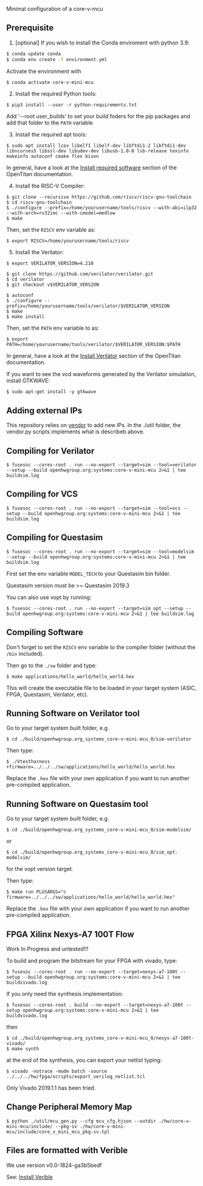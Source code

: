 Minimal configuration of a core-v-mcu

## Prerequisite

1. [optional] If you wish to install the Conda enviroment with python 3.9:

```bash
$ conda update conda
$ conda env create -f environment.yml
```

Activate the environment with

```bash
$ conda activate core-v-mini-mcu
```
2. Install the required Python tools:

```
$ pip3 install --user -r python-requirements.txt
```

Add '--root user_builds' to set your build foders for the pip packages
and add that folder to the `PATH` variable

3. Install the required apt tools:

```
$ sudo apt install lcov libelf1 libelf-dev libftdi1-2 libftdi1-dev libncurses5 libssl-dev libudev-dev libusb-1.0-0 lsb-release texinfo makeinfo autoconf cmake flex bison
```

In general, have a look at the [Install required software](https://docs.opentitan.org/doc/ug/install_instructions/#system-preparation) section of the OpenTitan documentation.

4. Install the RISC-V Compiler:

```
$ git clone --recursive https://github.com/riscv/riscv-gnu-toolchain
$ cd riscv-gnu-toolchain
$ ./configure --prefix=/home/yourusername/tools/riscv --with-abi=ilp32 --with-arch=rv32imc --with-cmodel=medlow
$ make
```

Then, set the `RISCV` env variable as:

```
$ export RISCV=/home/yourusername/tools/riscv
```

5. Install the Verilator:

```
$ export VERILATOR_VERSION=4.210

$ git clone https://github.com/verilator/verilator.git
$ cd verilator
$ git checkout v$VERILATOR_VERSION

$ autoconf
$ ./configure --prefix=/home/yourusername/tools/verilator/$VERILATOR_VERSION
$ make
$ make install
```
Then, set the `PATH` env variable to as:

```
$ export PATH=/home/yourusername/tools/verilator/$VERILATOR_VERSION:$PATH
```

In general, have a look at the [Install Verilator](https://docs.opentitan.org/doc/ug/install_instructions/#verilator) section of the OpenTitan documentation.

If you want to see the vcd waveforms generated by the Verilator simulation, install GTKWAVE:

```
$ sudo apt-get install -y gtkwave
```

## Adding external IPs

This repository relies on [vendor](https://docs.opentitan.org/doc/ug/vendor_hw/) to add new IPs.
In the ./util folder, the vendor.py scripts implements what is describeb above.

## Compiling for Verilator

```
$ fusesoc --cores-root . run --no-export --target=sim --tool=verilator --setup --build openhwgroup.org:systems:core-v-mini-mcu 2>&1 | tee buildsim.log
```

## Compiling for VCS

```
$ fusesoc --cores-root . run --no-export --target=sim --tool=vcs --setup --build openhwgroup.org:systems:core-v-mini-mcu 2>&1 | tee buildsim.log
```

## Compiling for Questasim

```
$ fusesoc --cores-root . run --no-export --target=sim --tool=modelsim --setup --build openhwgroup.org:systems:core-v-mini-mcu 2>&1 | tee buildsim.log
```
First set the env variable `MODEL_TECH` to your Questasim bin folder.

Questasim version must be >= Questasim 2019.3

You can also use vopt by running:

```
$ fusesoc --cores-root . run --no-export --target=sim_opt --setup --build openhwgroup.org:systems:core-v-mini-mcu 2>&1 | tee buildsim.log
```

## Compiling Software

Don't forget to set the `RISCV` env variable to the compiler folder (without the `/bin` included).

Then go to the `./sw` folder and type:

```
$ make applications/hello_world/hello_world.hex
```

This will create the executable file to be loaded in your target system (ASIC, FPGA, Questasim, Verilator, etc).

## Running Software on Verilator tool

Go to your target system built folder, e.g.

```
$ cd ./build/openhwgroup.org_systems_core-v-mini-mcu_0/sim-verilator
```

Then type:

```
$ ./Vtestharness +firmware=../../../sw/applications/hello_world/hello_world.hex
```

Replace the  `.hex` file with your own application if you want to run another pre-compiled application.


## Running Software on Questasim tool

Go to your target system built folder, e.g.

```
$ cd ./build/openhwgroup.org_systems_core-v-mini-mcu_0/sim-modelsim/
```

or

```
$ cd ./build/openhwgroup.org_systems_core-v-mini-mcu_0/sim_opt-modelsim/
```

for the vopt version target.

Then type:

```
$ make run PLUSARGS="c firmware=../../../sw/applications/hello_world/hello_world.hex"
```

Replace the  `.hex` file with your own application if you want to run another pre-compiled application.


## FPGA Xilinx Nexys-A7 100T Flow

Work In Progress and untested!!!

To build and program the bitstream for your FPGA with vivado, type:

```
$ fusesoc --cores-root . run --no-export --target=nexys-a7-100t --setup --build openhwgroup.org:systems:core-v-mini-mcu 2>&1 | tee buildvivado.log
```

If you only need the synthesis implementation:

```
$ fusesoc --cores-root . build --no-export --target=nexys-a7-100t --setup openhwgroup.org:systems:core-v-mini-mcu 2>&1 | tee buildvivado.log
```

then

```
$ cd ./build/openhwgroup.org_systems_core-v-mini-mcu_0/nexys-a7-100t-vivado/
$ make synth
```

at the end of the synthesis, you can export your netlist typing:

```
$ vivado -notrace -mode batch -source ../../../hw/fpga/scripts/export_verilog_netlist.tcl
```

Only Vivado 2019.1.1 has been tried.

## Change Peripheral Memory Map

```
$ python ./util/mcu_gen.py --cfg mcu_cfg.hjson --outdir ./hw/core-v-mini-mcu/include/ --pkg-sv ./hw/core-v-mini-mcu/include/core_v_mini_mcu_pkg.sv.tpl
```

## Files are formatted with Verible

We use version v0.0-1824-ga3b5bedf

See: [Install Verible](https://docs.opentitan.org/doc/ug/install_instructions/)
